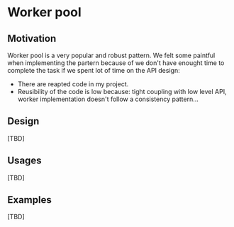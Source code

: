 # Worker pool

## Motivation

Worker pool is a very popular and robust pattern. We felt some paintful when implementing the partern because of we don't have enought time to complete the task if we spent lot of time on the API design:
 - There are reapted code in my project.
 - Reusibility of the code is low because: tight coupling with low level API, worker implementation doesn't follow a consistency pattern...

## Design

[TBD]

## Usages

[TBD]

## Examples

[TBD]
